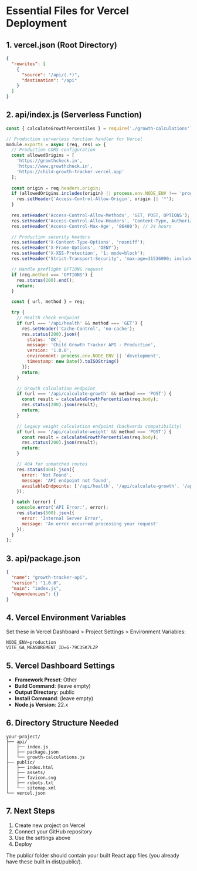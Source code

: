 # Essential Files for Vercel Deployment

## 1. vercel.json (Root Directory)
```json
{
  "rewrites": [
    {
      "source": "/api/(.*)",
      "destination": "/api"
    }
  ]
}
```

## 2. api/index.js (Serverless Function)
```javascript
const { calculateGrowthPercentiles } = require('./growth-calculations');

// Production serverless function handler for Vercel
module.exports = async (req, res) => {
  // Production CORS configuration
  const allowedOrigins = [
    'https://growthcheck.in',
    'https://www.growthcheck.in',
    'https://child-growth-tracker.vercel.app'
  ];
  
  const origin = req.headers.origin;
  if (allowedOrigins.includes(origin) || process.env.NODE_ENV !== 'production') {
    res.setHeader('Access-Control-Allow-Origin', origin || '*');
  }
  
  res.setHeader('Access-Control-Allow-Methods', 'GET, POST, OPTIONS');
  res.setHeader('Access-Control-Allow-Headers', 'Content-Type, Authorization');
  res.setHeader('Access-Control-Max-Age', '86400'); // 24 hours

  // Production security headers
  res.setHeader('X-Content-Type-Options', 'nosniff');
  res.setHeader('X-Frame-Options', 'DENY');
  res.setHeader('X-XSS-Protection', '1; mode=block');
  res.setHeader('Strict-Transport-Security', 'max-age=31536000; includeSubDomains');

  // Handle preflight OPTIONS request
  if (req.method === 'OPTIONS') {
    res.status(200).end();
    return;
  }

  const { url, method } = req;

  try {
    // Health check endpoint
    if (url === '/api/health' && method === 'GET') {
      res.setHeader('Cache-Control', 'no-cache');
      res.status(200).json({ 
        status: 'OK', 
        message: 'Child Growth Tracker API - Production',
        version: '1.0.0',
        environment: process.env.NODE_ENV || 'development',
        timestamp: new Date().toISOString()
      });
      return;
    }

    // Growth calculation endpoint
    if (url === '/api/calculate-growth' && method === 'POST') {
      const result = calculateGrowthPercentiles(req.body);
      res.status(200).json(result);
      return;
    }

    // Legacy weight calculation endpoint (backwards compatibility)
    if (url === '/api/calculate-weight' && method === 'POST') {
      const result = calculateGrowthPercentiles(req.body);
      res.status(200).json(result);
      return;
    }

    // 404 for unmatched routes
    res.status(404).json({ 
      error: 'Not Found',
      message: 'API endpoint not found',
      availableEndpoints: ['/api/health', '/api/calculate-growth', '/api/calculate-weight']
    });

  } catch (error) {
    console.error('API Error:', error);
    res.status(500).json({ 
      error: 'Internal Server Error',
      message: 'An error occurred processing your request'
    });
  }
};
```

## 3. api/package.json
```json
{
  "name": "growth-tracker-api",
  "version": "1.0.0",
  "main": "index.js",
  "dependencies": {}
}
```

## 4. Vercel Environment Variables
Set these in Vercel Dashboard > Project Settings > Environment Variables:
```
NODE_ENV=production
VITE_GA_MEASUREMENT_ID=G-79C3SK7LZP
```

## 5. Vercel Dashboard Settings
- **Framework Preset**: Other
- **Build Command**: (leave empty)
- **Output Directory**: public
- **Install Command**: (leave empty)
- **Node.js Version**: 22.x

## 6. Directory Structure Needed
```
your-project/
├── api/
│   ├── index.js
│   ├── package.json
│   └── growth-calculations.js
├── public/
│   ├── index.html
│   ├── assets/
│   ├── favicon.svg
│   ├── robots.txt
│   └── sitemap.xml
└── vercel.json
```

## 7. Next Steps
1. Create new project on Vercel
2. Connect your GitHub repository  
3. Use the settings above
4. Deploy

The public/ folder should contain your built React app files (you already have these built in dist/public/).